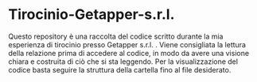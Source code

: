 # Tirocinio-Getapper-s.r.l.
Questo repository è una raccolta del codice scritto durante la mia esperienza di tirocinio presso Getapper s.r.l.  . Viene consigliata la lettura della relazione prima di accedere al codice, in modo da avere una visione chiara e costruita di ciò che si sta leggendo.
Per la visualizzazione del codice basta seguire la struttura della cartella fino al file desiderato.
